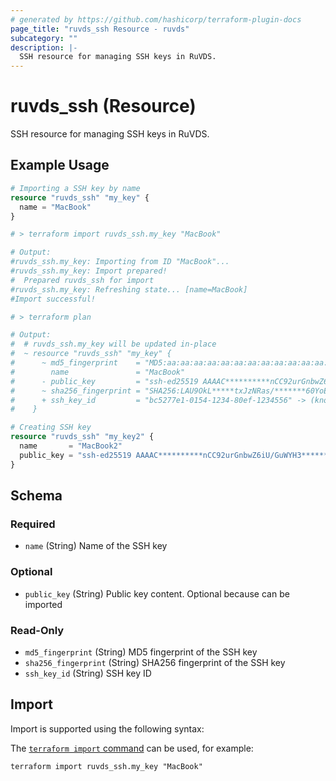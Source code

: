 ```yaml
---
# generated by https://github.com/hashicorp/terraform-plugin-docs
page_title: "ruvds_ssh Resource - ruvds"
subcategory: ""
description: |-
  SSH resource for managing SSH keys in RuVDS.
---
```


# ruvds_ssh (Resource)

SSH resource for managing SSH keys in RuVDS.

## Example Usage

```terraform
# Importing a SSH key by name
resource "ruvds_ssh" "my_key" {
  name = "MacBook"
}

# > terraform import ruvds_ssh.my_key "MacBook"

# Output:
#ruvds_ssh.my_key: Importing from ID "MacBook"...
#ruvds_ssh.my_key: Import prepared!
#  Prepared ruvds_ssh for import
#ruvds_ssh.my_key: Refreshing state... [name=MacBook]
#Import successful!

# > terraform plan

# Output:
#  # ruvds_ssh.my_key will be updated in-place
#  ~ resource "ruvds_ssh" "my_key" {
#      ~ md5_fingerprint    = "MD5:aa:aa:aa:aa:aa:aa:aa:aa:aa:aa:aa:aa:14:b1:a2:ce" -> (known after apply)
#        name               = "MacBook"
#      - public_key         = "ssh-ed25519 AAAAC**********nCC92urGnbwZ6iU/GuWYH3******Jeyl+yAvi" -> null
#      ~ sha256_fingerprint = "SHA256:LAU9OkL*****txJzNRas/*******60YoE" -> (known after apply)
#      + ssh_key_id         = "bc5277e1-0154-1234-80ef-1234556" -> (known after apply)
#    }

# Creating SSH key
resource "ruvds_ssh" "my_key2" {
  name       = "MacBook2"
  public_key = "ssh-ed25519 AAAAC**********nCC92urGnbwZ6iU/GuWYH3******Jeyl+yAvi"
}
```

<!-- schema generated by tfplugindocs -->
## Schema

### Required

- `name` (String) Name of the SSH key

### Optional

- `public_key` (String) Public key content. Optional because can be imported

### Read-Only

- `md5_fingerprint` (String) MD5 fingerprint of the SSH key
- `sha256_fingerprint` (String) SHA256 fingerprint of the SSH key
- `ssh_key_id` (String) SSH key ID

## Import

Import is supported using the following syntax:

The [`terraform import` command](https://developer.hashicorp.com/terraform/cli/commands/import) can be used, for example:

```shell
terraform import ruvds_ssh.my_key "MacBook"
```
